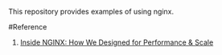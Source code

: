 This repository provides examples of using nginx.


#Reference 

1. [Inside NGINX: How We Designed for Performance & Scale](https://www.nginx.com/blog/inside-nginx-how-we-designed-for-performance-scale/)
